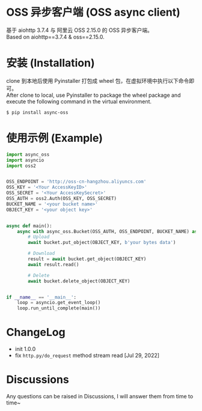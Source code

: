 # OSS 异步客户端 (OSS async client)
基于 aiohttp 3.7.4 与 阿里云 OSS 2.15.0 的 OSS 异步客户端。</br>
Based on aiohttp==3.7.4 & oss==2.15.0.

# 安装 (Installation)
clone 到本地后使用 Pyinstaller 打包成 wheel 包，在虚拟环境中执行以下命令即可。</br>
After clone to local, use Pyinstaller to package the wheel package and execute the following command in the virtual environment.
```shell script
$ pip install async-oss
```

# 使用示例 (Example)

```python
import async_oss
import asyncio
import oss2


OSS_ENDPOINT = 'http://oss-cn-hangzhou.aliyuncs.com'
OSS_KEY = '<Your AccessKeyID>'
OSS_SECRET = '<Your AccessKeySecret>'
OSS_AUTH = oss2.Auth(OSS_KEY, OSS_SECRET)
BUCKET_NAME = '<your bucket name>'
OBJECT_KEY = '<your object key>'


async def main():
    async with async_oss.Bucket(OSS_AUTH, OSS_ENDPOINT, BUCKET_NAME) as bucket:
        # Upload
        await bucket.put_object(OBJECT_KEY, b'your bytes data')

        # Download
        result = await bucket.get_object(OBJECT_KEY)
        await result.read()

        # Delete
        await bucket.delete_object(OBJECT_KEY)


if __name__ == '__main__':
    loop = asyncio.get_event_loop()
    loop.run_until_complete(main())
```

# ChangeLog
* init 1.0.0
* fix `http.py/do_request` method stream read  [Jul 29, 2022]


# Discussions
Any questions can be raised in Discussions, I will answer them from time to time~
